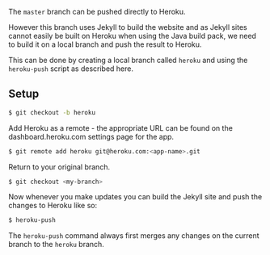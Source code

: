 The `master` branch can be pushed directly to Heroku.

However this branch uses Jekyll to build the website and as Jekyll sites cannot easily be built on Heroku when using the Java build pack, we need to build it on a local branch and push the result to Heroku.

This can be done by creating a local branch called `heroku` and using the `heroku-push` script as described here.

Setup
-----

```bash
$ git checkout -b heroku
```

Add Heroku as a remote - the appropriate URL can be found on the dashboard.heroku.com settings page for the app.

```bash
$ git remote add heroku git@heroku.com:<app-name>.git
```

Return to your original branch.

```bash
$ git checkout <my-branch>
```

Now whenever you make updates you can build the Jekyll site and push the changes to Heroku like so:

```bash
$ heroku-push
```

The `heroku-push` command always first merges any changes on the current branch to the `heroku` branch.
